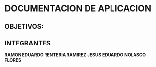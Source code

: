 # DOCUMENTACION DE APLICACION
## OBJETIVOS:



## INTEGRANTES
**RAMON EDUARDO RENTERIA RAMIREZ**
**JESUS EDUARDO NOLASCO FLORES**

